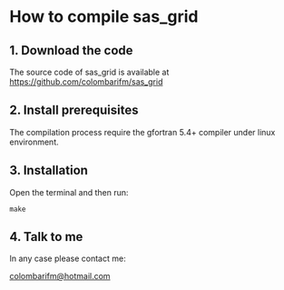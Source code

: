 # How to compile sas_grid

##  1. Download the code

The source code of sas_grid is available at 
https://github.com/colombarifm/sas_grid

## 2. Install prerequisites

The compilation process require the gfortran 5.4+ compiler under linux environment.

## 3. Installation

Open the terminal and then run:

  `make`

## 4. Talk to me
In any case please contact me:

colombarifm@hotmail.com
